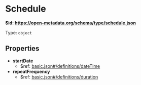 # Schedule

<b id="httpsopen-metadata.orgschematypeschedule.json">&#36;id: https://open-metadata.org/schema/type/schedule.json</b>

Type: `object`

## Properties
 - **startDate**
	 - &#36;ref: [basic.json#/definitions/dateTime](basic.mddefinitionsdatetime)
 - **repeatFrequency**
	 - &#36;ref: [basic.json#/definitions/duration](basic.mddefinitionsduration)
